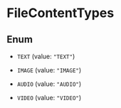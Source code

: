 

# FileContentTypes

## Enum


* `TEXT` (value: `"TEXT"`)

* `IMAGE` (value: `"IMAGE"`)

* `AUDIO` (value: `"AUDIO"`)

* `VIDEO` (value: `"VIDEO"`)



